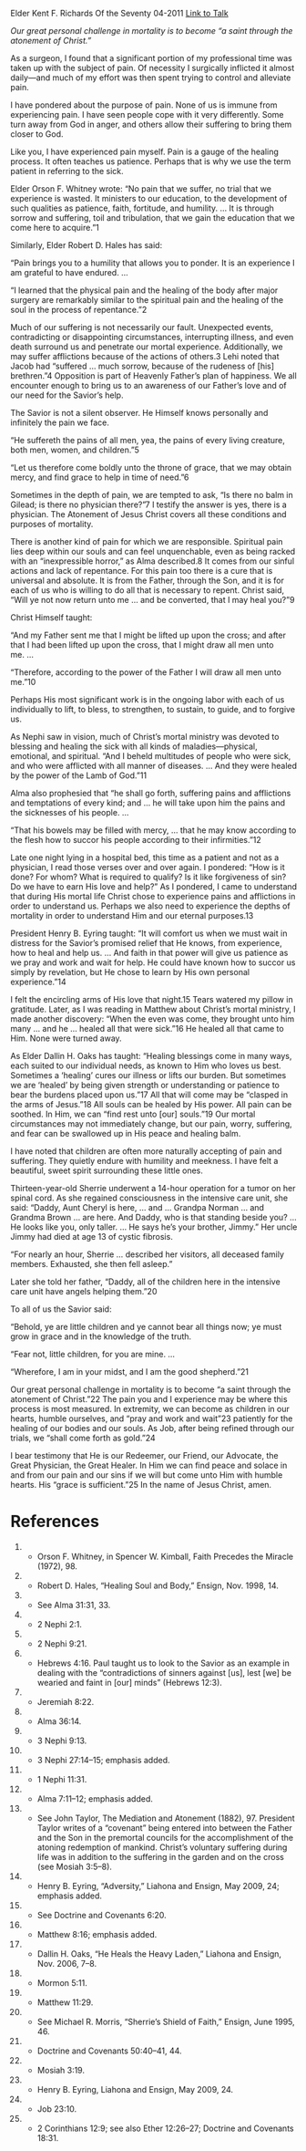 Elder Kent F. Richards
Of the Seventy
04-2011
[Link to Talk](https://www.churchofjesuschrist.org/study/general-conference/2011/04/the-atonement-covers-all-pain?lang=eng)

_Our great personal challenge in mortality is to become “a saint through the atonement of Christ.”_

As a surgeon, I found that a significant portion of my professional time was taken up with the subject of pain. Of necessity I surgically inflicted it almost daily—and much of my effort was then spent trying to control and alleviate pain.

I have pondered about the purpose of pain. None of us is immune from experiencing pain. I have seen people cope with it very differently. Some turn away from God in anger, and others allow their suffering to bring them closer to God.

Like you, I have experienced pain myself. Pain is a gauge of the healing process. It often teaches us patience. Perhaps that is why we use the term patient in referring to the sick.

Elder Orson F. Whitney wrote: “No pain that we suffer, no trial that we experience is wasted. It ministers to our education, to the development of such qualities as patience, faith, fortitude, and humility. … It is through sorrow and suffering, toil and tribulation, that we gain the education that we come here to acquire.”1

Similarly, Elder Robert D. Hales has said:

“Pain brings you to a humility that allows you to ponder. It is an experience I am grateful to have endured. …

“I learned that the physical pain and the healing of the body after major surgery are remarkably similar to the spiritual pain and the healing of the soul in the process of repentance.”2

Much of our suffering is not necessarily our fault. Unexpected events, contradicting or disappointing circumstances, interrupting illness, and even death surround us and penetrate our mortal experience. Additionally, we may suffer afflictions because of the actions of others.3 Lehi noted that Jacob had “suffered … much sorrow, because of the rudeness of [his] brethren.”4 Opposition is part of Heavenly Father’s plan of happiness. We all encounter enough to bring us to an awareness of our Father’s love and of our need for the Savior’s help.

The Savior is not a silent observer. He Himself knows personally and infinitely the pain we face.

“He suffereth the pains of all men, yea, the pains of every living creature, both men, women, and children.”5

“Let us therefore come boldly unto the throne of grace, that we may obtain mercy, and find grace to help in time of need.”6

Sometimes in the depth of pain, we are tempted to ask, “Is there no balm in Gilead; is there no physician there?”7 I testify the answer is yes, there is a physician. The Atonement of Jesus Christ covers all these conditions and purposes of mortality.

There is another kind of pain for which we are responsible. Spiritual pain lies deep within our souls and can feel unquenchable, even as being racked with an “inexpressible horror,” as Alma described.8 It comes from our sinful actions and lack of repentance. For this pain too there is a cure that is universal and absolute. It is from the Father, through the Son, and it is for each of us who is willing to do all that is necessary to repent. Christ said, “Will ye not now return unto me … and be converted, that I may heal you?”9

Christ Himself taught:

“And my Father sent me that I might be lifted up upon the cross; and after that I had been lifted up upon the cross, that I might draw all men unto me. …

“Therefore, according to the power of the Father I will draw all men unto me.”10

Perhaps His most significant work is in the ongoing labor with each of us individually to lift, to bless, to strengthen, to sustain, to guide, and to forgive us.

As Nephi saw in vision, much of Christ’s mortal ministry was devoted to blessing and healing the sick with all kinds of maladies—physical, emotional, and spiritual. “And I beheld multitudes of people who were sick, and who were afflicted with all manner of diseases. … And they were healed by the power of the Lamb of God.”11

Alma also prophesied that “he shall go forth, suffering pains and afflictions and temptations of every kind; and … he will take upon him the pains and the sicknesses of his people. …

“That his bowels may be filled with mercy, … that he may know according to the flesh how to succor his people according to their infirmities.”12

Late one night lying in a hospital bed, this time as a patient and not as a physician, I read those verses over and over again. I pondered: “How is it done? For whom? What is required to qualify? Is it like forgiveness of sin? Do we have to earn His love and help?” As I pondered, I came to understand that during His mortal life Christ chose to experience pains and afflictions in order to understand us. Perhaps we also need to experience the depths of mortality in order to understand Him and our eternal purposes.13

President Henry B. Eyring taught: “It will comfort us when we must wait in distress for the Savior’s promised relief that He knows, from experience, how to heal and help us. … And faith in that power will give us patience as we pray and work and wait for help. He could have known how to succor us simply by revelation, but He chose to learn by His own personal experience.”14

I felt the encircling arms of His love that night.15 Tears watered my pillow in gratitude. Later, as I was reading in Matthew about Christ’s mortal ministry, I made another discovery: “When the even was come, they brought unto him many … and he … healed all that were sick.”16 He healed all that came to Him. None were turned away.

As Elder Dallin H. Oaks has taught: “Healing blessings come in many ways, each suited to our individual needs, as known to Him who loves us best. Sometimes a ‘healing’ cures our illness or lifts our burden. But sometimes we are ‘healed’ by being given strength or understanding or patience to bear the burdens placed upon us.”17 All that will come may be “clasped in the arms of Jesus.”18 All souls can be healed by His power. All pain can be soothed. In Him, we can “find rest unto [our] souls.”19 Our mortal circumstances may not immediately change, but our pain, worry, suffering, and fear can be swallowed up in His peace and healing balm.

I have noted that children are often more naturally accepting of pain and suffering. They quietly endure with humility and meekness. I have felt a beautiful, sweet spirit surrounding these little ones.

Thirteen-year-old Sherrie underwent a 14-hour operation for a tumor on her spinal cord. As she regained consciousness in the intensive care unit, she said: “Daddy, Aunt Cheryl is here, … and … Grandpa Norman … and Grandma Brown … are here. And Daddy, who is that standing beside you? … He looks like you, only taller. … He says he’s your brother, Jimmy.” Her uncle Jimmy had died at age 13 of cystic fibrosis.

“For nearly an hour, Sherrie … described her visitors, all deceased family members. Exhausted, she then fell asleep.”

Later she told her father, “Daddy, all of the children here in the intensive care unit have angels helping them.”20

To all of us the Savior said:

“Behold, ye are little children and ye cannot bear all things now; ye must grow in grace and in the knowledge of the truth.

“Fear not, little children, for you are mine. …

“Wherefore, I am in your midst, and I am the good shepherd.”21

Our great personal challenge in mortality is to become “a saint through the atonement of Christ.”22 The pain you and I experience may be where this process is most measured. In extremity, we can become as children in our hearts, humble ourselves, and “pray and work and wait”23 patiently for the healing of our bodies and our souls. As Job, after being refined through our trials, we “shall come forth as gold.”24

I bear testimony that He is our Redeemer, our Friend, our Advocate, the Great Physician, the Great Healer. In Him we can find peace and solace in and from our pain and our sins if we will but come unto Him with humble hearts. His “grace is sufficient.”25 In the name of Jesus Christ, amen.

# References
1. - Orson F. Whitney, in Spencer W. Kimball, Faith Precedes the Miracle (1972), 98.
2. - Robert D. Hales, “Healing Soul and Body,” Ensign, Nov. 1998, 14.
3. - See Alma 31:31, 33.
4. - 2 Nephi 2:1.
5. - 2 Nephi 9:21.
6. - Hebrews 4:16. Paul taught us to look to the Savior as an example in dealing with the “contradictions of sinners against [us], lest [we] be wearied and faint in [our] minds” (Hebrews 12:3).
7. - Jeremiah 8:22.
8. - Alma 36:14.
9. - 3 Nephi 9:13.
10. - 3 Nephi 27:14–15; emphasis added.
11. - 1 Nephi 11:31.
12. - Alma 7:11–12; emphasis added.
13. - See John Taylor, The Mediation and Atonement (1882), 97. President Taylor writes of a “covenant” being entered into between the Father and the Son in the premortal councils for the accomplishment of the atoning redemption of mankind. Christ’s voluntary suffering during life was in addition to the suffering in the garden and on the cross (see Mosiah 3:5–8).
14. - Henry B. Eyring, “Adversity,” Liahona and Ensign, May 2009, 24; emphasis added.
15. - See Doctrine and Covenants 6:20.
16. - Matthew 8:16; emphasis added.
17. - Dallin H. Oaks, “He Heals the Heavy Laden,” Liahona and Ensign, Nov. 2006, 7–8.
18. - Mormon 5:11.
19. - Matthew 11:29.
20. - See Michael R. Morris, “Sherrie’s Shield of Faith,” Ensign, June 1995, 46.
21. - Doctrine and Covenants 50:40–41, 44.
22. - Mosiah 3:19.
23. - Henry B. Eyring, Liahona and Ensign, May 2009, 24.
24. - Job 23:10.
25. - 2 Corinthians 12:9; see also Ether 12:26–27; Doctrine and Covenants 18:31.